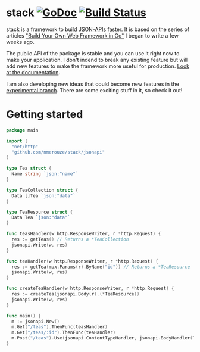 # stack [![GoDoc](https://godoc.org/github.com/nmerouze/stack?status.png)](https://godoc.org/github.com/nmerouze/stack/jsonapi) [![Build Status](https://travis-ci.org/nmerouze/stack.svg?branch=master)](https://travis-ci.org/nmerouze/stack)


stack is a framework to build [JSON-APIs](http://jsonapi.org) faster. It is based on the series of articles ["Build Your Own Web Framework in Go"](http://nicolasmerouze.com/build-web-framework-golang/) I began to write a few weeks ago.

The public API of the package is stable and you can use it right now to make your application. I don't indend to break any existing feature but will add new features to make the framework more useful for production. [Look at the documentation](http://godoc.org/github.com/nmerouze/stack/jsonapi).

I am also developing new ideas that could become new features in the [experimental branch](https://github.com/nmerouze/stack/tree/experimental). There are some exciting stuff in it, so check it out!

# Getting started

``` go
package main

import (
  "net/http"
  "github.com/nmerouze/stack/jsonapi"
)

type Tea struct {
  Name string `json:"name"`
}

type TeaCollection struct {
  Data []Tea `json:"data"`  
}

type TeaResource struct {
  Data Tea `json:"data"`  
}

func teasHandler(w http.ResponseWriter, r *http.Request) {
  res := getTeas() // Returns a *TeaCollection
  jsonapi.Write(w, res)  
}

func teaHandler(w http.ResponseWriter, r *http.Request) {
  res := getTea(mux.Params(r).ByName("id")) // Returns a *TeaResource
  jsonapi.Write(w, res)  
}

func createTeaHandler(w http.ResponseWriter, r *http.Request) {
  res := createTea(jsonapi.Body(r).(*TeaResource))
  jsonapi.Write(w, res)
}

func main() {
  m := jsonapi.New()
  m.Get("/teas").ThenFunc(teasHandler)
  m.Get("/teas/:id").ThenFunc(teaHandler)
  m.Post("/teas").Use(jsonapi.ContentTypeHandler, jsonapi.BodyHandler(TeaResource{})).ThenFunc(createTeaHandler)
}
```
